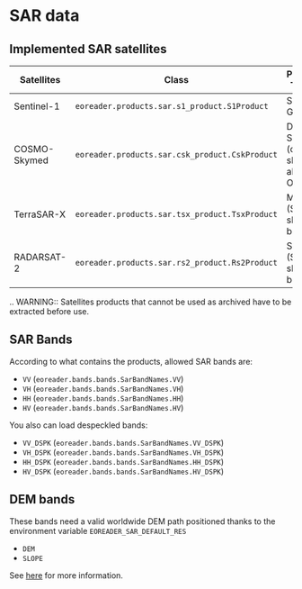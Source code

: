 # SAR data

## Implemented SAR satellites

|Satellites | Class | Product Types | Use archive|
|--- | --- | --- | ---|
|Sentinel-1 | `eoreader.products.sar.s1_product.S1Product` | SLC & GRD | Yes|
|COSMO-Skymed | `eoreader.products.sar.csk_product.CskProduct` | DGM & SCS, (others should also be OK) | No|
|TerraSAR-X | `eoreader.products.sar.tsx_product.TsxProduct` | MGD (SSC should be OK) | No|
|RADARSAT-2 | `eoreader.products.sar.rs2_product.Rs2Product` | SGF (SLC should be OK) | Yes|

.. WARNING::
    Satellites products that cannot be used as archived have to be extracted before use.

## SAR Bands
According to what contains the products, allowed SAR bands are:

- `VV` (`eoreader.bands.bands.SarBandNames.VV`)
- `VH` (`eoreader.bands.bands.SarBandNames.VH`)
- `HH` (`eoreader.bands.bands.SarBandNames.HH`)
- `HV` (`eoreader.bands.bands.SarBandNames.HV`)

You also can load despeckled bands:

- `VV_DSPK` (`eoreader.bands.bands.SarBandNames.VV_DSPK`)
- `VH_DSPK` (`eoreader.bands.bands.SarBandNames.VH_DSPK`)
- `HH_DSPK` (`eoreader.bands.bands.SarBandNames.HH_DSPK`)
- `HV_DSPK` (`eoreader.bands.bands.SarBandNames.HV_DSPK`)


## DEM bands

These bands need a valid worldwide DEM path positioned thanks to the environment variable `EOREADER_SAR_DEFAULT_RES`

- `DEM`
- `SLOPE`

See [here](https://sertit.github.io/eoreader/eoreader/products/sar/index.html#dem-bands) for more information.
